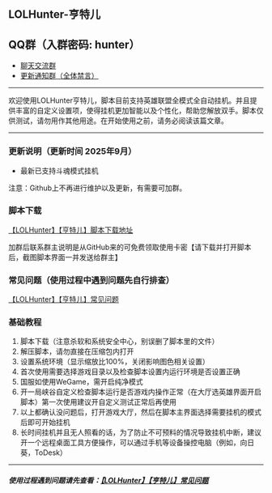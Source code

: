 ## LOLHunter-亨特儿

## QQ群（入群密码: hunter）
- [聊天交流群](https://qun.qq.com/universal-share/share?ac=1&authKey=1OfU4NDYV4NTs%2FYLrCnuE3c%2BaFMZiTHWfKamZ7k6AmlDLTqV1%2F%2B18LHCEwYC1trU&busi_data=eyJncm91cENvZGUiOiI3NTk1MTc1OTYiLCJ0b2tlbiI6Inp6MEhlT21VcFphZnBFTk82czlkS3dHT1JjWDlwYVB6WlZvVTczb3p3K2pxVmFkc3lSaFg3eFhBSDJ5ZFRNY0YiLCJ1aW4iOiIyOTY4MjkwOSJ9&data=TV3D8kdr6JaZdoNHDaeW5RquLpQr2RL4WIxuS1ts02dhWTT9wRiMgfkDTEMNrfBs5zGLEb6oO0B2clGQZiktQQ&svctype=4&tempid=h5_group_info)
- [更新通知群（全体禁言）](https://qun.qq.com/universal-share/share?ac=1&authKey=d4arAD3KmIr2WM62Kwy%2BIZcGc49aUe0Tda3LvMl9vlI%2BOaw%2F%2Fwr5QtKRHROyf1xG&busi_data=eyJncm91cENvZGUiOiI5MzkxMjk2ODgiLCJ0b2tlbiI6IjhROGJnbWZKMlpPNDhVbXNZNFJGdnhyRVo1NSt2ZUVsZWI2ajBlbFgzWHNoOUQ2YTY0RHlMNzdWb2dFS0VQV0ciLCJ1aW4iOiIyOTY4MjkwOSJ9&data=3lWe3MUw_SNnKaLm2PA0h4ZBgRW7o9fjps6ShV5948kPCDSuQPRZaJX3v9K3Upcwgrnk1iz2zUOL6DsjxI82JA&svctype=4&tempid=h5_group_info)

___
欢迎使用LOLHunter亨特儿，脚本目前支持英雄联盟全模式全自动挂机。并且提供丰富的自定义设置项，使得挂机更加智能以及个性化，帮助您解放双手。脚本仅供测试，请勿用作其他用途。在开始使用之前，请务必阅读该篇文章。
___
### 更新说明（更新时间 2025年9月）
- 最新已支持斗魂模式挂机

注意：Github上不再进行维护以及更新，有需要可加群。

### 脚本下载
[【LOLHunter】【亨特儿】脚本下载地址](https://lolhunter.atomgit.net/docs/private/download/)

加群后联系群主说明是从GitHub来的可免费领取使用卡密【请下载并打开脚本后，截图脚本界面一并发送给群主】

### 常见问题（使用过程中遇到问题先自行排查）
[【LOLHunter】【亨特儿】常见问题](https://lolhunter.atomgit.net/docs/docs/guide-client/q-a-client/)

### 基础教程
1. 脚本下载（注意杀软和系统安全中心，别误删了脚本里的文件）
2. 解压脚本，请勿直接在压缩包内打开
3. 设置系统环境（显示缩放比100%，关闭影响图色相关设置）
4. 首次使用需要选择游戏目录以及检查脚本设置内运行环境是否设置正确
5. 国服如使用WeGame，需开启纯净模式
6. 开一局峡谷自定义检查脚本运行是否游戏内操作正常（在大厅选英雄界面开启脚本）第一次使用建议开自定义测试正常后再使用
7. 以上都确认没问题后，打开游戏大厅，然后在脚本主界面选择需要挂机的模式后即可开始挂机
8. 长时间挂机并且无人照看的话，为了防止不可预料的情况导致挂机中断，建议开一个远程桌面工具方便操作，可以通过手机等设备操控电脑（例如，向日葵，ToDesk）
___
##### 使用过程遇到问题请先查看：[【LOLHunter】【亨特儿】常见问题](https://lolhunter.atomgit.net/docs/docs/guide-client/q-a-client/)
